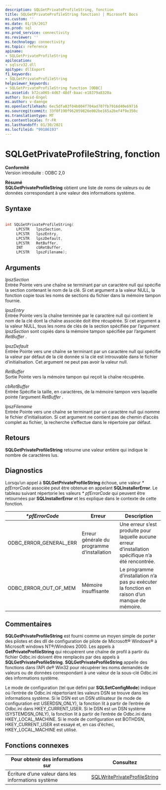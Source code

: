 ```yaml
---
description: SQLGetPrivateProfileString, fonction
title: SQLGetPrivateProfileString fonction) | Microsoft Docs
ms.custom: ''
ms.date: 01/19/2017
ms.prod: sql
ms.prod_service: connectivity
ms.reviewer: ''
ms.technology: connectivity
ms.topic: reference
apiname:
- SQLGetPrivateProfileString
apilocation:
- sqlsrv32.dll
apitype: dllExport
f1_keywords:
- SQLGetPrivateProfileString
helpviewer_keywords:
- SQLGetPrivateProfileString function [ODBC]
ms.assetid: b72ca065-4d67-48df-baac-e18379a8320a
author: David-Engel
ms.author: v-daenge
ms.openlocfilehash: 6ec5dfa03f04b004f704ad707fb7916d40e69716
ms.sourcegitcommit: 33f0f190f962059826e002be165a2bef4f9e350c
ms.translationtype: MT
ms.contentlocale: fr-FR
ms.lasthandoff: 01/30/2021
ms.locfileid: "99186193"
---
```

# <a name="sqlgetprivateprofilestring-function"></a>SQLGetPrivateProfileString, fonction
**Conformité**  
 Version introduite : ODBC 2,0  
  
 **Résumé**  
 **SQLGetPrivateProfileString** obtient une liste de noms de valeurs ou de données correspondant à une valeur des informations système.  
  
## <a name="syntax"></a>Syntaxe  
  
```cpp  
  
int SQLGetPrivateProfileString(  
     LPCSTR   lpszSection,  
     LPCSTR   lpszEntry,  
     LPCSTR   lpszDefault,  
     LPCSTR   RetBuffer,  
     INT      cbRetBuffer,  
     LPCSTR   lpszFilename);  
```  
  
## <a name="arguments"></a>Arguments  
 *lpszSection*  
 Entrée Pointe vers une chaîne se terminant par un caractère null qui spécifie la section contenant le nom de la clé. Si cet argument a la valeur NULL, la fonction copie tous les noms de sections du fichier dans la mémoire tampon fournie.  
  
 *lpszEntry*  
 Entrée Pointe vers la chaîne terminée par le caractère null qui contient le nom de la clé dont la chaîne associée doit être récupérée. Si cet argument a la valeur NULL, tous les noms de clés de la section spécifiée par l’argument *lpszSection* sont copiés dans la mémoire tampon spécifiée par l’argument *RetBuffer* .  
  
 *lpszDefault*  
 Entrée Pointe vers une chaîne se terminant par un caractère null qui spécifie la valeur par défaut de la clé donnée si la clé est introuvable dans le fichier d’initialisation. Cet argument ne peut pas avoir la valeur null.  
  
 *RetBuffer*  
 Sortie Pointe vers la mémoire tampon qui reçoit la chaîne récupérée.  
  
 *cbRetBuffer*  
 Entrée Spécifie la taille, en caractères, de la mémoire tampon vers laquelle pointe l’argument *RetBuffer* .  
  
 *lpszFilename*  
 Entrée Pointe vers une chaîne se terminant par un caractère null qui nomme le fichier d’initialisation. Si cet argument ne contient pas de chemin d’accès complet au fichier, la recherche s’effectue dans le répertoire par défaut.  
  
## <a name="returns"></a>Retours  
 **SQLGetPrivateProfileString** retourne une valeur entière qui indique le nombre de caractères lus.  
  
## <a name="diagnostics"></a>Diagnostics  
 Lorsqu’un appel à **SQLGetPrivateProfileString** échoue, une valeur *\* pfErrorCode* associée peut être obtenue en appelant **SQLInstallerError**. Le tableau suivant répertorie les valeurs *\* pfErrorCode* qui peuvent être retournées par **SQLInstallerError** et les explique dans le contexte de cette fonction.  
  
|*\*pfErrorCode*|Erreur|Description|  
|---------------------|-----------|-----------------|  
|ODBC_ERROR_GENERAL_ERR|Erreur générale du programme d’installation|Une erreur s’est produite pour laquelle aucune erreur d’installation spécifique n’a été rencontrée.|  
|ODBC_ERROR_OUT_OF_MEM|Mémoire insuffisante|Le programme d’installation n’a pas pu exécuter la fonction en raison d’un manque de mémoire.|  
  
## <a name="comments"></a>Commentaires  
 **SQLGetPrivateProfileString** est fourni comme un moyen simple de porter des pilotes et des dll de configuration de pilote de Microsoft® Windows® à Microsoft windows NT®/Windows 2000. Les appels à **GetPrivateProfileString** qui récupèrent une chaîne de profil à partir du fichier Odbc.ini doivent être remplacés par des appels à **SQLGetPrivateProfileString**. **SQLGetPrivateProfileString** appelle des fonctions dans l’API de® Win32 pour récupérer les noms demandés de valeurs ou de données correspondant à une valeur de la sous-clé Odbc.ini des informations système.  
  
 Le mode de configuration (tel que défini par **SQLSetConfigMode**) indique où l’entrée de Odbc.ini répertoriant les valeurs DSN se trouve dans les informations système. Si le DSN est un DSN utilisateur (le mode de configuration est USERDSN_ONLY), la fonction lit à partir de l’entrée de Odbc.ini dans HKEY_CURRENT_USER. Si le DSN est un DSN système (SYSTEMDSN_ONLY), la fonction lit à partir de l’entrée de Odbc.ini dans HKEY_LOCAL_MACHINE. Si le mode de configuration est BOTHDSN, HKEY_CURRENT_USER est essayé et, en cas d’échec, HKEY_LOCAL_MACHINE est utilisé.  
  
## <a name="related-functions"></a>Fonctions connexes  
  
|Pour obtenir des informations sur|Consultez|  
|---------------------------|---------|  
|Écriture d’une valeur dans les informations système|[SQLWritePrivateProfileString](../../../odbc/reference/syntax/sqlwriteprivateprofilestring-function.md)|
